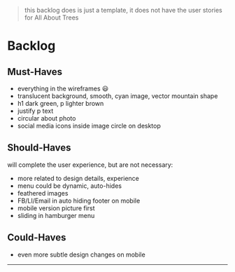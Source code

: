 > this backlog does is just a template, it does not have the user stories for All About Trees

# Backlog

## Must-Haves

- everything in the wireframes :smiley:
- translucent background, smooth, cyan image, vector mountain shape
- h1 dark green, p lighter brown
- justify p text
- circular about photo
- social media icons inside image circle on desktop
  
## Should-Haves

will complete the user experience, but are not necessary:

- more related to design details, experience
- menu could be dynamic, auto-hides
- feathered images
- FB/LI/Email in auto hiding footer on mobile
- mobile version picture first
- sliding in hamburger menu

## Could-Haves

- even more subtle design changes on mobile

---
